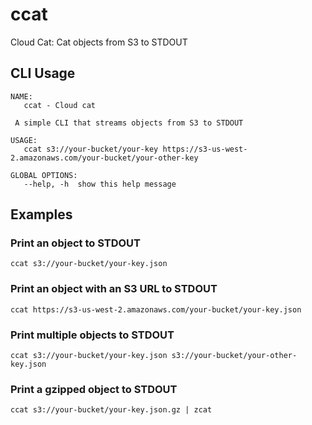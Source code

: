 # ccat
Cloud Cat: Cat objects from S3 to STDOUT

## CLI Usage
```
NAME:
   ccat - Cloud cat

 A simple CLI that streams objects from S3 to STDOUT

USAGE:
   ccat s3://your-bucket/your-key https://s3-us-west-2.amazonaws.com/your-bucket/your-other-key

GLOBAL OPTIONS:
   --help, -h  show this help message
```
## Examples
### Print an object to STDOUT
```
ccat s3://your-bucket/your-key.json
```

### Print an object with an S3 URL to STDOUT
```
ccat https://s3-us-west-2.amazonaws.com/your-bucket/your-key.json
```

### Print multiple objects to STDOUT
```
ccat s3://your-bucket/your-key.json s3://your-bucket/your-other-key.json
```

### Print a gzipped object to STDOUT
```
ccat s3://your-bucket/your-key.json.gz | zcat
```